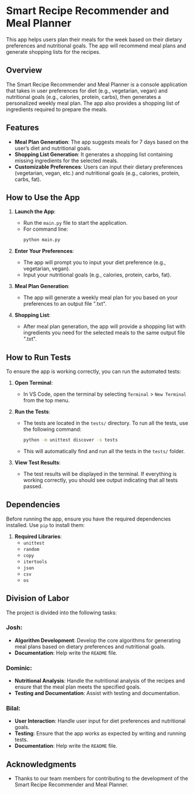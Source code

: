 # Smart Recipe Recommender and Meal Planner

This app helps users plan their meals for the week based on their dietary preferences and nutritional goals. The app will recommend meal plans and generate shopping lists for the recipes.

## Overview

The Smart Recipe Recommender and Meal Planner is a console application that takes in user preferences for diet (e.g., vegetarian, vegan) and nutritional goals (e.g., calories, protein, carbs), then generates a personalized weekly meal plan. The app also provides a shopping list of ingredients required to prepare the meals.

## Features

- **Meal Plan Generation**: The app suggests meals for 7 days based on the user’s diet and nutritional goals.
- **Shopping List Generation**: It generates a shopping list containing missing ingredients for the selected meals.
- **Customizable Preferences**: Users can input their dietary preferences (vegetarian, vegan, etc.) and nutritional goals (e.g., calories, protein, carbs, fat).

## How to Use the App

1. **Launch the App**:
   - Run the `main.py` file to start the application.
   - For command line:
     ```bash
     python main.py
     ```

2. **Enter Your Preferences**:
   - The app will prompt you to input your diet preference (e.g., vegetarian, vegan).
   - Input your nutritional goals (e.g., calories, protein, carbs, fat).

3. **Meal Plan Generation**:
   - The app will generate a weekly meal plan for you based on your preferences to an output file ".txt".

4. **Shopping List**:
   - After meal plan generation, the app will provide a shopping list with ingredients you need for the selected meals to the same output file ".txt".

## How to Run Tests

To ensure the app is working correctly, you can run the automated tests:

1. **Open Terminal**:
   - In VS Code, open the terminal by selecting `Terminal` > `New Terminal` from the top menu.

2. **Run the Tests**:
   - The tests are located in the `tests/` directory. To run all the tests, use the following command:
     ```bash
     python -m unittest discover -s tests
     ```
   - This will automatically find and run all the tests in the `tests/` folder.

3. **View Test Results**:
   - The test results will be displayed in the terminal. If everything is working correctly, you should see output indicating that all tests passed.

## Dependencies

Before running the app, ensure you have the required dependencies installed. Use `pip` to install them:

1. **Required Libraries**:
   - `unittest` 
   - `random`
   - `copy`
   - `itertools`
   - `json`
   - `csv`
   - `os`

## Division of Labor

The project is divided into the following tasks:

### Josh:
- **Algorithm Development**: Develop the core algorithms for generating meal plans based on dietary preferences and nutritional goals.
- **Documentation**: Help write the `README` file.
### Dominic:
- **Nutritional Analysis**: Handle the nutritional analysis of the recipes and ensure that the meal plan meets the specified goals.
- **Testing and Documentation**: Assist with testing and documentation.
### Bilal:
- **User Interaction**: Handle user input for diet preferences and nutritional goals.
- **Testing**: Ensure that the app works as expected by writing and running tests.
- **Documentation**: Help write the `README` file.


## Acknowledgments

- Thanks to our team members for contributing to the development of the Smart Recipe Recommender and Meal Planner.


